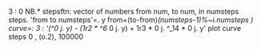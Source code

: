 3 : 0
NB.* stepsftn: vector of numbers from num, to num, in numsteps steps.
   'from to numsteps'=. y
   from+(to-from)*(numsteps-1)%~i.numsteps
)
curve=: 3 : '(^0 j. y) - (1r2 * ^6* 0 j. y) + 1r3 * 0 j. ^_14 * 0 j. y'
   plot curve steps 0 , (o.2), 100000
